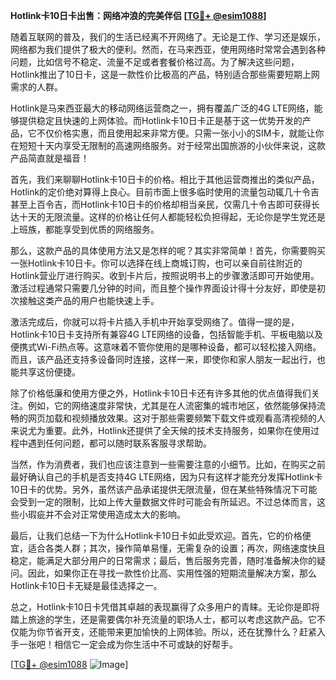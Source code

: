 **Hotlink卡10日卡出售：网络冲浪的完美伴侣 [[TG💪+ @esim1088](https://t.me/s/esim1088)]**

随着互联网的普及，我们的生活已经离不开网络了。无论是工作、学习还是娱乐，网络都为我们提供了极大的便利。然而，在马来西亚，使用网络时常常会遇到各种问题，比如信号不稳定、流量不足或者套餐价格过高。为了解决这些问题，Hotlink推出了10日卡，这是一款性价比极高的产品，特别适合那些需要短期上网需求的人群。

Hotlink是马来西亚最大的移动网络运营商之一，拥有覆盖广泛的4G LTE网络，能够提供稳定且快速的上网体验。而Hotlink卡10日卡正是基于这一优势开发的产品，它不仅价格实惠，而且使用起来非常方便。只需一张小小的SIM卡，就能让你在短短十天内享受无限制的高速网络服务。对于经常出国旅游的小伙伴来说，这款产品简直就是福音！

首先，我们来聊聊Hotlink卡10日卡的价格。相比于其他运营商推出的类似产品，Hotlink的定价绝对算得上良心。目前市面上很多临时使用的流量包动辄几十令吉甚至上百令吉，而Hotlink卡10日卡的价格却相当亲民，仅需几十令吉即可获得长达十天的无限流量。这样的价格让任何人都能轻松负担得起，无论你是学生党还是上班族，都能享受到优质的网络服务。

那么，这款产品的具体使用方法又是怎样的呢？其实非常简单！首先，你需要购买一张Hotlink卡10日卡。你可以选择在线上商城订购，也可以亲自前往附近的Hotlink营业厅进行购买。收到卡片后，按照说明书上的步骤激活即可开始使用。激活过程通常只需要几分钟的时间，而且整个操作界面设计得十分友好，即使是初次接触这类产品的用户也能快速上手。

激活完成后，你就可以将卡片插入手机中开始享受网络了。值得一提的是，Hotlink卡10日卡支持所有兼容4G LTE网络的设备，包括智能手机、平板电脑以及便携式Wi-Fi热点等。这意味着不管你使用的是哪种设备，都可以轻松接入网络。而且，该产品还支持多设备同时连接，这样一来，即使你和家人朋友一起出行，也能共享这份便捷。

除了价格低廉和使用方便之外，Hotlink卡10日卡还有许多其他的优点值得我们关注。例如，它的网络速度非常快，尤其是在人流密集的城市地区，依然能够保持流畅的网页加载和视频播放效果。这对于那些需要频繁下载文件或观看高清视频的人来说尤为重要。此外，Hotlink还提供了全天候的技术支持服务，如果你在使用过程中遇到任何问题，都可以随时联系客服寻求帮助。

当然，作为消费者，我们也应该注意到一些需要注意的小细节。比如，在购买之前最好确认自己的手机是否支持4G LTE网络，因为只有这样才能充分发挥Hotlink卡10日卡的优势。另外，虽然该产品承诺提供无限流量，但在某些特殊情况下可能会受到一定的限制，比如上传大量数据文件时可能会有所延迟。不过总体而言，这些小瑕疵并不会对正常使用造成太大的影响。

最后，让我们总结一下为什么Hotlink卡10日卡如此受欢迎。首先，它的价格便宜，适合各类人群；其次，操作简单易懂，无需复杂的设置；再次，网络速度快且稳定，能满足大部分用户的日常需求；最后，售后服务完善，随时准备解决你的疑问。因此，如果你正在寻找一款性价比高、实用性强的短期流量解决方案，那么Hotlink卡10日卡无疑是最佳选择之一。

总之，Hotlink卡10日卡凭借其卓越的表现赢得了众多用户的青睐。无论你是即将踏上旅途的学生，还是需要偶尔补充流量的职场人士，都可以考虑这款产品。它不仅能为你节省开支，还能带来更加愉快的上网体验。所以，还在犹豫什么？赶紧入手一张吧！相信它一定会成为你生活中不可或缺的好帮手。

[[TG💪+ @esim1088](https://t.me/s/esim1088) ![Image](https://i.postimg.cc/4NQfJmqS/Snipaste-2025-05-13-00-14-12.png)]